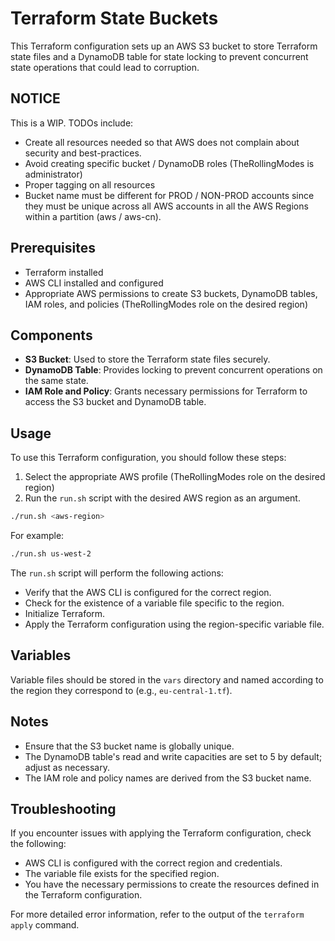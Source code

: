 # Terraform State Buckets

This Terraform configuration sets up an AWS S3 bucket to store Terraform state files and a DynamoDB table for state locking to prevent concurrent state operations that could lead to corruption.

## NOTICE

This is a WIP. TODOs include:
- Create all resources needed so that AWS does not complain about security and best-practices.
- Avoid creating specific bucket / DynamoDB roles (TheRollingModes is administrator)
- Proper tagging on all resources
- Bucket name must be different for PROD / NON-PROD accounts since they must be unique across all AWS accounts in all the AWS Regions within a partition (aws / aws-cn).

## Prerequisites

- Terraform installed
- AWS CLI installed and configured
- Appropriate AWS permissions to create S3 buckets, DynamoDB tables, IAM roles, and policies (TheRollingModes role on the desired region)

## Components

- **S3 Bucket**: Used to store the Terraform state files securely.
- **DynamoDB Table**: Provides locking to prevent concurrent operations on the same state.
- **IAM Role and Policy**: Grants necessary permissions for Terraform to access the S3 bucket and DynamoDB table.

## Usage

To use this Terraform configuration, you should follow these steps:

1. Select the appropriate AWS profile (TheRollingModes role on the desired region)
2. Run the `run.sh` script with the desired AWS region as an argument.

```bash
./run.sh <aws-region>
```

For example:

```bash
./run.sh us-west-2
```

The `run.sh` script will perform the following actions:

- Verify that the AWS CLI is configured for the correct region.
- Check for the existence of a variable file specific to the region.
- Initialize Terraform.
- Apply the Terraform configuration using the region-specific variable file.

## Variables

Variable files should be stored in the `vars` directory and named according to the region they correspond to (e.g., `eu-central-1.tf`).

## Notes

- Ensure that the S3 bucket name is globally unique.
- The DynamoDB table's read and write capacities are set to 5 by default; adjust as necessary.
- The IAM role and policy names are derived from the S3 bucket name.

## Troubleshooting

If you encounter issues with applying the Terraform configuration, check the following:

- AWS CLI is configured with the correct region and credentials.
- The variable file exists for the specified region.
- You have the necessary permissions to create the resources defined in the Terraform configuration.

For more detailed error information, refer to the output of the `terraform apply` command.